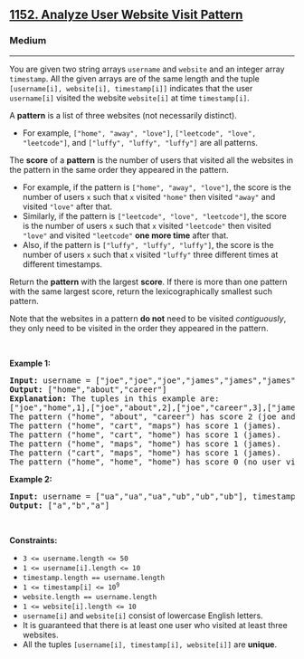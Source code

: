 <h2><a href="https://leetcode.com/problems/analyze-user-website-visit-pattern/">1152. Analyze User Website Visit Pattern</a></h2><h3>Medium</h3><hr><p>You are given two string arrays <code>username</code> and <code>website</code> and an integer array <code>timestamp</code>. All the given arrays are of the same length and the tuple <code>[username[i], website[i], timestamp[i]]</code> indicates that the user <code>username[i]</code> visited the website <code>website[i]</code> at time <code>timestamp[i]</code>.</p>

<p>A <strong>pattern</strong> is a list of three websites (not necessarily distinct).</p>

<ul>
	<li>For example, <code>[&quot;home&quot;, &quot;away&quot;, &quot;love&quot;]</code>, <code>[&quot;leetcode&quot;, &quot;love&quot;, &quot;leetcode&quot;]</code>, and <code>[&quot;luffy&quot;, &quot;luffy&quot;, &quot;luffy&quot;]</code> are all patterns.</li>
</ul>

<p>The <strong>score</strong> of a <strong>pattern</strong> is the number of users that visited all the websites in the pattern in the same order they appeared in the pattern.</p>

<ul>
	<li>For example, if the pattern is <code>[&quot;home&quot;, &quot;away&quot;, &quot;love&quot;]</code>, the score is the number of users <code>x</code> such that <code>x</code> visited <code>&quot;home&quot;</code> then visited <code>&quot;away&quot;</code> and visited <code>&quot;love&quot;</code> after that.</li>
	<li>Similarly, if the pattern is <code>[&quot;leetcode&quot;, &quot;love&quot;, &quot;leetcode&quot;]</code>, the score is the number of users <code>x</code> such that <code>x</code> visited <code>&quot;leetcode&quot;</code> then visited <code>&quot;love&quot;</code> and visited <code>&quot;leetcode&quot;</code> <strong>one more time</strong> after that.</li>
	<li>Also, if the pattern is <code>[&quot;luffy&quot;, &quot;luffy&quot;, &quot;luffy&quot;]</code>, the score is the number of users <code>x</code> such that <code>x</code> visited <code>&quot;luffy&quot;</code> three different times at different timestamps.</li>
</ul>

<p>Return the <strong>pattern</strong> with the largest <strong>score</strong>. If there is more than one pattern with the same largest score, return the lexicographically smallest such pattern.</p>

<p>Note that the websites in a pattern <strong>do not</strong> need to be visited <em>contiguously</em>, they only need to be visited in the order they appeared in the pattern.</p>

<p>&nbsp;</p>
<p><strong class="example">Example 1:</strong></p>

<pre>
<strong>Input:</strong> username = [&quot;joe&quot;,&quot;joe&quot;,&quot;joe&quot;,&quot;james&quot;,&quot;james&quot;,&quot;james&quot;,&quot;james&quot;,&quot;mary&quot;,&quot;mary&quot;,&quot;mary&quot;], timestamp = [1,2,3,4,5,6,7,8,9,10], website = [&quot;home&quot;,&quot;about&quot;,&quot;career&quot;,&quot;home&quot;,&quot;cart&quot;,&quot;maps&quot;,&quot;home&quot;,&quot;home&quot;,&quot;about&quot;,&quot;career&quot;]
<strong>Output:</strong> [&quot;home&quot;,&quot;about&quot;,&quot;career&quot;]
<strong>Explanation:</strong> The tuples in this example are:
[&quot;joe&quot;,&quot;home&quot;,1],[&quot;joe&quot;,&quot;about&quot;,2],[&quot;joe&quot;,&quot;career&quot;,3],[&quot;james&quot;,&quot;home&quot;,4],[&quot;james&quot;,&quot;cart&quot;,5],[&quot;james&quot;,&quot;maps&quot;,6],[&quot;james&quot;,&quot;home&quot;,7],[&quot;mary&quot;,&quot;home&quot;,8],[&quot;mary&quot;,&quot;about&quot;,9], and [&quot;mary&quot;,&quot;career&quot;,10].
The pattern (&quot;home&quot;, &quot;about&quot;, &quot;career&quot;) has score 2 (joe and mary).
The pattern (&quot;home&quot;, &quot;cart&quot;, &quot;maps&quot;) has score 1 (james).
The pattern (&quot;home&quot;, &quot;cart&quot;, &quot;home&quot;) has score 1 (james).
The pattern (&quot;home&quot;, &quot;maps&quot;, &quot;home&quot;) has score 1 (james).
The pattern (&quot;cart&quot;, &quot;maps&quot;, &quot;home&quot;) has score 1 (james).
The pattern (&quot;home&quot;, &quot;home&quot;, &quot;home&quot;) has score 0 (no user visited home 3 times).
</pre>

<p><strong class="example">Example 2:</strong></p>

<pre>
<strong>Input:</strong> username = [&quot;ua&quot;,&quot;ua&quot;,&quot;ua&quot;,&quot;ub&quot;,&quot;ub&quot;,&quot;ub&quot;], timestamp = [1,2,3,4,5,6], website = [&quot;a&quot;,&quot;b&quot;,&quot;a&quot;,&quot;a&quot;,&quot;b&quot;,&quot;c&quot;]
<strong>Output:</strong> [&quot;a&quot;,&quot;b&quot;,&quot;a&quot;]
</pre>

<p>&nbsp;</p>
<p><strong>Constraints:</strong></p>

<ul>
	<li><code>3 &lt;= username.length &lt;= 50</code></li>
	<li><code>1 &lt;= username[i].length &lt;= 10</code></li>
	<li><code>timestamp.length == username.length</code></li>
	<li><code>1 &lt;= timestamp[i] &lt;= 10<sup>9</sup></code></li>
	<li><code>website.length == username.length</code></li>
	<li><code>1 &lt;= website[i].length &lt;= 10</code></li>
	<li><code>username[i]</code> and <code>website[i]</code> consist of lowercase English letters.</li>
	<li>It is guaranteed that there is at least one user who visited at least three websites.</li>
	<li>All the tuples <code>[username[i], timestamp[i], website[i]]</code> are <strong>unique</strong>.</li>
</ul>
